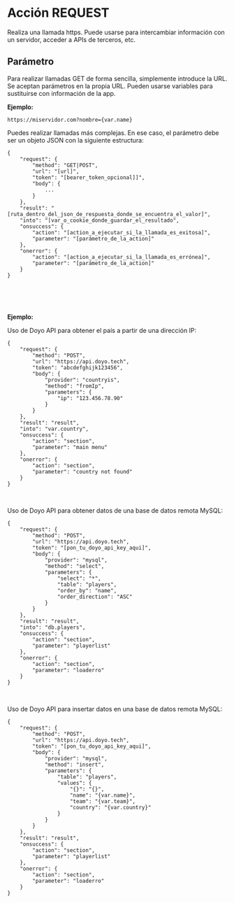 # Acción REQUEST
  
Realiza una llamada https. Puede usarse para intercambiar información con un servidor, acceder a APIs de terceros, etc.
    
## Parámetro
  
Para realizar llamadas GET de forma sencilla, simplemente introduce la URL. Se aceptan parámetros en la propia URL. Pueden usarse variables para sustituirse con información de la app.
  
**Ejemplo:**

    https://miservidor.com?nombre={var.name}



Puedes realizar llamadas más complejas. En ese caso, el parámetro debe ser un objeto JSON con la siguiente estructura:


    {
        "request": {
            "method": "GET|POST",
            "url": "[url]",
            "token": "[bearer_token_opcional]]",
            "body": {
                ...
            }
        },
        "result": "[ruta_dentro_del_json_de_respuesta_donde_se_encuentra_el_valor]",
        "into": "[var_o_cookie_donde_guardar_el_resultado",
        "onsuccess": {
            "action": "[action_a_ejecutar_si_la_llamada_es_exitosa]",
            "parameter": "[parámetro_de_la_action]"
        },
        "onerror": {
            "action": "[action_a_ejecutar_si_la_llamada_es_errónea]",
            "parameter": "[parámetro_de_la_action]"
        }
    }

  
<br>
<br>
<br>
  
**Ejemplo:**
  

Uso de Doyo API para obtener el país a partir de una dirección IP:

    {
        "request": {
            "method": "POST",
            "url": "https://api.doyo.tech",
            "token": "abcdefghijk123456",
            "body": {
                "provider": "countryis",
                "method": "fromIp",
                "parameters": {
                    "ip": "123.456.78.90"
                }
            }
        },
        "result": "result",
        "into": "var.country",
        "onsuccess": {
            "action": "section",
            "parameter": "main menu"
        },
        "onerror": {
            "action": "section",
            "parameter": "country not found"
        }
    }

<br>
  

Uso de Doyo API para obtener datos de una base de datos remota MySQL:
  
    {
        "request": {
            "method": "POST",
            "url": "https://api.doyo.tech",
            "token": "[pon_tu_doyo_api_key_aqui]",
            "body": {
                "provider": "mysql",
                "method": "select",
                "parameters": {
                    "select": "*",
                    "table": "players",
                    "order_by": "name",
                    "order_direction": "ASC"
                }
            }
        },
        "result": "result",
        "into": "db.players",
        "onsuccess": {
            "action": "section",
            "parameter": "playerlist"
        },
        "onerror": {
            "action": "section",
            "parameter": "loaderro"
        }
    }

  
<br>
  

Uso de Doyo API para insertar datos en una base de datos remota MySQL:
  
    {
        "request": {
            "method": "POST",
            "url": "https://api.doyo.tech",
            "token": "[pon_tu_doyo_api_key_aqui]",
            "body": {
                "provider": "mysql",
                "method": "insert",
                "parameters": {
                    "table": "players",
                    "values": {
                        "{}": "{}",
                        "name": "{var.name}",
                        "team": "{var.team}",
                        "country": "{var.country}"
                    }
                }
            }
        },
        "result": "result",
        "onsuccess": {
            "action": "section",
            "parameter": "playerlist"
        },
        "onerror": {
            "action": "section",
            "parameter": "loaderro"
        }
    }